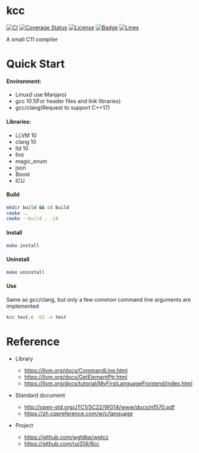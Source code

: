 # kcc

[![CI](https://github.com/KaiserLancelot/kcc/workflows/CI/badge.svg)](https://github.com/KaiserLancelot/kcc/actions)
[![Coverage Status](https://codecov.io/gh/KaiserLancelot/kcc/branch/master/graph/badge.svg)](https://codecov.io/gh/KaiserLancelot/kcc)
[![License](https://img.shields.io/github/license/KaiserLancelot/kcc)](LICENSE)
[![Badge](https://img.shields.io/badge/link-996.icu-%23FF4D5B.svg?style=flat-square)](https://996.icu/#/en_US)
[![Lines](https://tokei.rs/b1/github/KaiserLancelot/kcc)](https://github.com/Aaronepower/tokei)

A small C11 compiler

# Quick Start

#### Environment:

- Linux(I use Manjaro)
- gcc 10.1(For header files and link libraries)
- gcc/clang(Request to support C++17)

#### Libraries:

- LLVM 10
- clang 10
- lld 10
- fmt
- magic_enum
- json
- Boost
- ICU

#### Build

```bash
mkdir build && cd build
cmake ..
cmake --build . -j8
```

#### Install

```bash
make install
```

#### Uninstall

```bash
make uninstall
```

#### Use

Same as gcc/clang, but only a few common command line arguments are implemented

```bash
kcc test.c -O3 -o test
```

# Reference

- Library

  - https://llvm.org/docs/CommandLine.html
  - https://llvm.org/docs/GetElementPtr.html
  - https://llvm.org/docs/tutorial/MyFirstLanguageFrontend/index.html

- Standard document

  - http://open-std.org/JTC1/SC22/WG14/www/docs/n1570.pdf
  - https://zh.cppreference.com/w/c/language

- Project
  - https://github.com/wgtdkp/wgtcc
  - https://github.com/rui314/8cc
